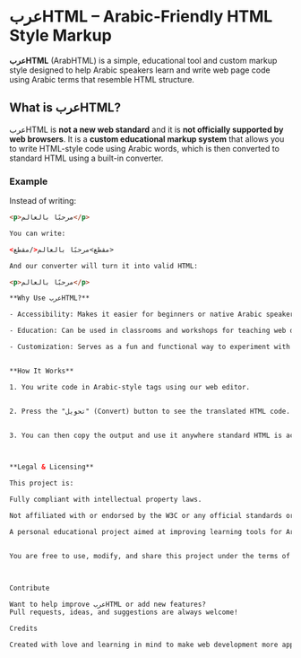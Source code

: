 # عربHTML – Arabic-Friendly HTML Style Markup

**عربHTML** (ArabHTML) is a simple, educational tool and custom markup style designed to help Arabic speakers learn and write web page code using Arabic terms that resemble HTML structure.

## What is عربHTML?

عربHTML is **not a new web standard** and it is **not officially supported by web browsers**. It is a **custom educational markup system** that allows you to write HTML-style code using Arabic words, which is then converted to standard HTML using a built-in converter.

### Example

Instead of writing:

```html
<p>مرحبًا بالعالم</p>

You can write:

<مقطع>مرحبًا بالعالم</مقطع>

And our converter will turn it into valid HTML:

<p>مرحبًا بالعالم</p>

**Why Use عربHTML?**

- Accessibility: Makes it easier for beginners or native Arabic speakers to understand the structure and purpose of HTML tags.

- Education: Can be used in classrooms and workshops for teaching web development concepts in Arabic.

- Customization: Serves as a fun and functional way to experiment with the logic of markup languages.


**How It Works**

1. You write code in Arabic-style tags using our web editor.


2. Press the "تحويل" (Convert) button to see the translated HTML code.


3. You can then copy the output and use it anywhere standard HTML is accepted.



**Legal & Licensing**

This project is:

Fully compliant with intellectual property laws.

Not affiliated with or endorsed by the W3C or any official standards organization.

A personal educational project aimed at improving learning tools for Arabic-speaking web developers.


You are free to use, modify, and share this project under the terms of the MIT License.



Contribute

Want to help improve عربHTML or add new features?
Pull requests, ideas, and suggestions are always welcome!

Credits

Created with love and learning in mind to make web development more approachable for Arabic-speaking communities.
